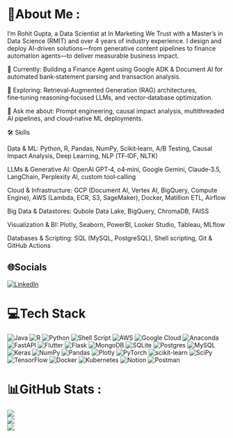 # 💫About Me :
I’m Rohit Gupta, a Data Scientist at In Marketing We Trust with a Master’s in Data Science (RMIT) and over 4 years of industry experience. I design and deploy AI-driven solutions—from generative content pipelines to finance automation agents—to deliver measurable business impact.

🔭 Currently: Building a Finance Agent using Google ADK & Document AI for automated bank‑statement parsing and transaction analysis.

🌱 Exploring: Retrieval‑Augmented Generation (RAG) architectures, fine‑tuning reasoning‑focused LLMs, and vector‑database optimization.

💬 Ask me about: Prompt engineering, causal impact analysis, multithreaded AI pipelines, and cloud‑native ML deployments.

🛠️ Skills

Data & ML: Python, R, Pandas, NumPy, Scikit‑learn, A/B Testing, Causal Impact Analysis, Deep Learning, NLP (TF‑IDF, NLTK)

LLMs & Generative AI: OpenAI GPT‑4, o4‑mini, Google Gemini, Claude‑3.5, LangChain, Perplexity AI, custom tool‑calling

Cloud & Infrastructure: GCP (Document AI, Vertex AI, BigQuery, Compute Engine), AWS (Lambda, ECR, S3, SageMaker), Docker, Matillion ETL, Airflow

Big Data & Datastores: Qubole Data Lake, BigQuery, ChromaDB, FAISS

Visualization & BI: Plotly, Seaborn, PowerBI, Looker Studio, Tableau, MLflow

Databases & Scripting: SQL (MySQL, PostgreSQL), Shell scripting, Git & GitHub Actions


## 🌐Socials
[![LinkedIn](https://img.shields.io/badge/LinkedIn-%230077B5.svg?logo=linkedin&logoColor=white)](https://linkedin.com/in/https://www.linkedin.com/in/rohit-gupta-88b763136/) 

# 💻Tech Stack
![Java](https://img.shields.io/badge/java-%23ED8B00.svg?style=for-the-badge&logo=java&logoColor=white) ![R](https://img.shields.io/badge/r-%23276DC3.svg?style=for-the-badge&logo=r&logoColor=white) ![Python](https://img.shields.io/badge/python-3670A0?style=for-the-badge&logo=python&logoColor=ffdd54) ![Shell Script](https://img.shields.io/badge/shell_script-%23121011.svg?style=for-the-badge&logo=gnu-bash&logoColor=white) ![AWS](https://img.shields.io/badge/AWS-%23FF9900.svg?style=for-the-badge&logo=amazon-aws&logoColor=white) ![Google Cloud](https://img.shields.io/badge/Google%20Cloud-%234285F4.svg?style=for-the-badge&logo=google-cloud&logoColor=white) ![Anaconda](https://img.shields.io/badge/Anaconda-%2344A833.svg?style=for-the-badge&logo=anaconda&logoColor=white) ![FastAPI](https://img.shields.io/badge/FastAPI-005571?style=for-the-badge&logo=fastapi) ![Flutter](https://img.shields.io/badge/Flutter-%2302569B.svg?style=for-the-badge&logo=Flutter&logoColor=white) ![Flask](https://img.shields.io/badge/flask-%23000.svg?style=for-the-badge&logo=flask&logoColor=white) ![MongoDB](https://img.shields.io/badge/MongoDB-%234ea94b.svg?style=for-the-badge&logo=mongodb&logoColor=white) ![SQLite](https://img.shields.io/badge/sqlite-%2307405e.svg?style=for-the-badge&logo=sqlite&logoColor=white) ![Postgres](https://img.shields.io/badge/postgres-%23316192.svg?style=for-the-badge&logo=postgresql&logoColor=white) ![MySQL](https://img.shields.io/badge/mysql-%2300f.svg?style=for-the-badge&logo=mysql&logoColor=white) ![Keras](https://img.shields.io/badge/Keras-%23D00000.svg?style=for-the-badge&logo=Keras&logoColor=white) ![NumPy](https://img.shields.io/badge/numpy-%23013243.svg?style=for-the-badge&logo=numpy&logoColor=white) ![Pandas](https://img.shields.io/badge/pandas-%23150458.svg?style=for-the-badge&logo=pandas&logoColor=white) ![Plotly](https://img.shields.io/badge/Plotly-%233F4F75.svg?style=for-the-badge&logo=plotly&logoColor=white) ![PyTorch](https://img.shields.io/badge/PyTorch-%23EE4C2C.svg?style=for-the-badge&logo=PyTorch&logoColor=white) ![scikit-learn](https://img.shields.io/badge/scikit--learn-%23F7931E.svg?style=for-the-badge&logo=scikit-learn&logoColor=white) ![SciPy](https://img.shields.io/badge/SciPy-%230C55A5.svg?style=for-the-badge&logo=scipy&logoColor=%white) ![TensorFlow](https://img.shields.io/badge/TensorFlow-%23FF6F00.svg?style=for-the-badge&logo=TensorFlow&logoColor=white) ![Docker](https://img.shields.io/badge/docker-%230db7ed.svg?style=for-the-badge&logo=docker&logoColor=white) ![Kubernetes](https://img.shields.io/badge/kubernetes-%23326ce5.svg?style=for-the-badge&logo=kubernetes&logoColor=white) ![Notion](https://img.shields.io/badge/Notion-%23000000.svg?style=for-the-badge&logo=notion&logoColor=white) ![Postman](https://img.shields.io/badge/Postman-FF6C37?style=for-the-badge&logo=postman&logoColor=white)
# 📊GitHub Stats :
![](https://github-readme-stats.vercel.app/api?username=rg5533&theme=radical&hide_border=false&include_all_commits=true&count_private=true)<br/>
![](https://github-readme-streak-stats.herokuapp.com/?user=rg5533&theme=radical&hide_border=false)<br/>
![](https://github-readme-stats.vercel.app/api/top-langs/?username=rg5533&theme=radical&hide_border=false&include_all_commits=true&count_private=true&layout=compact)

